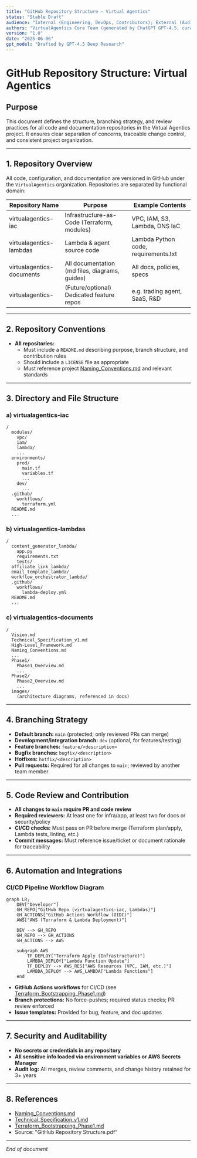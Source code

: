 ```yaml
---
title: "GitHub Repository Structure – Virtual Agentics"
status: "Stable Draft"
audience: "Internal (Engineering, DevOps, Contributors); External (Auditors, Stakeholders)"
authors: "VirtualAgentics Core Team (generated by ChatGPT GPT-4.5, curated by Ben)"
version: "1.0"
date: "2025-06-06"
gpt_model: "Drafted by GPT-4.5 Deep Research"
---
```


# GitHub Repository Structure: Virtual Agentics

## Purpose

This document defines the structure, branching strategy, and review practices for all code and documentation repositories in the Virtual Agentics project. It ensures clear separation of concerns, traceable change control, and consistent project organization.

---

## 1. Repository Overview

All code, configuration, and documentation are versioned in GitHub under the `VirtualAgentics` organization. Repositories are separated by functional domain:

| Repository Name               | Purpose                                            | Example Contents                     |
|-------------------------------|---------------------------------------------------|--------------------------------------|
| virtualagentics-iac           | Infrastructure-as-Code (Terraform, modules)       | VPC, IAM, S3, Lambda, DNS IaC        |
| virtualagentics-lambdas       | Lambda & agent source code                        | Lambda Python code, requirements.txt |
| virtualagentics-documents     | All documentation (md files, diagrams, guides)    | All docs, policies, specs            |
| virtualagentics-<feature>     | (Future/optional) Dedicated feature repos         | e.g. trading agent, SaaS, R&D        |

---

## 2. Repository Conventions

- **All repositories:**
  - Must include a `README.md` describing purpose, branch structure, and contribution rules
  - Should include a `LICENSE` file as appropriate
  - Must reference project [Naming_Conventions.md](../Naming_Conventions.md) and relevant standards

---

## 3. Directory and File Structure

### a) virtualagentics-iac

```
/
  modules/
    vpc/
    iam/
    lambda/
    ...
  environments/
    prod/
      main.tf
      variables.tf
      ...
    dev/
      ...
  .github/
    workflows/
      terraform.yml
  README.md
  ...
```

### b) virtualagentics-lambdas

```
/
  content_generator_lambda/
    app.py
    requirements.txt
    tests/
  affiliate_link_lambda/
  email_template_lambda/
  workflow_orchestrator_lambda/
  .github/
    workflows/
      lambda-deploy.yml
  README.md
  ...
```

### c) virtualagentics-documents

```
/
  Vision.md
  Technical_Specification_v1.md
  High-Level_Framework.md
  Naming_Conventions.md
  ...
  Phase1/
    Phase1_Overview.md
    ...
  Phase2/
    Phase2_Overview.md
    ...
  images/
    (architecture diagrams, referenced in docs)
```

---

## 4. Branching Strategy

- **Default branch:** `main` (protected; only reviewed PRs can merge)
- **Development/integration branch:** `dev` (optional, for features/testing)
- **Feature branches:** `feature/<description>`
- **Bugfix branches:** `bugfix/<description>`
- **Hotfixes:** `hotfix/<description>`
- **Pull requests:** Required for all changes to `main`; reviewed by another team member

---

## 5. Code Review and Contribution

- **All changes to `main` require PR and code review**
- **Required reviewers:** At least one for infra/app, at least two for docs or security/policy
- **CI/CD checks:** Must pass on PR before merge (Terraform plan/apply, Lambda tests, linting, etc.)
- **Commit messages:** Must reference issue/ticket or document rationale for traceability

---

## 6. Automation and Integrations
### CI/CD Pipeline Workflow Diagram

```mermaid
graph LR;
    DEV["Developer"]
    GH_REPO["GitHub Repo (virtualagentics-iac, Lambdas)"]
    GH_ACTIONS["GitHub Actions Workflow (OIDC)"]
    AWS["AWS (Terraform & Lambda Deployment)"]

    DEV --> GH_REPO
    GH_REPO --> GH_ACTIONS
    GH_ACTIONS --> AWS

    subgraph AWS
        TF_DEPLOY["Terraform Apply (Infrastructure)"]
        LAMBDA_DEPLOY["Lambda Function Update"]
        TF_DEPLOY --> AWS_RES["AWS Resources (VPC, IAM, etc.)"]
        LAMBDA_DEPLOY --> AWS_LAMBDA["Lambda Functions"]
    end
```


- **GitHub Actions workflows** for CI/CD (see [Terraform_Bootstrapping_Phase1.md](Terraform_Bootstrapping_Phase1.md))
- **Branch protections:** No force-pushes; required status checks; PR review enforced
- **Issue templates:** Provided for bug, feature, and doc updates

---

## 7. Security and Auditability

- **No secrets or credentials in any repository**
- **All sensitive info loaded via environment variables or AWS Secrets Manager**
- **Audit log:** All merges, review comments, and change history retained for 3+ years

---

## 8. References

- [Naming_Conventions.md](../Naming_Conventions.md)
- [Technical_Specification_v1.md](../Technical_Specification_v1.md)
- [Terraform_Bootstrapping_Phase1.md](Terraform_Bootstrapping_Phase1.md)
- Source: "GitHub Repository Structure.pdf"

---

*End of document*
